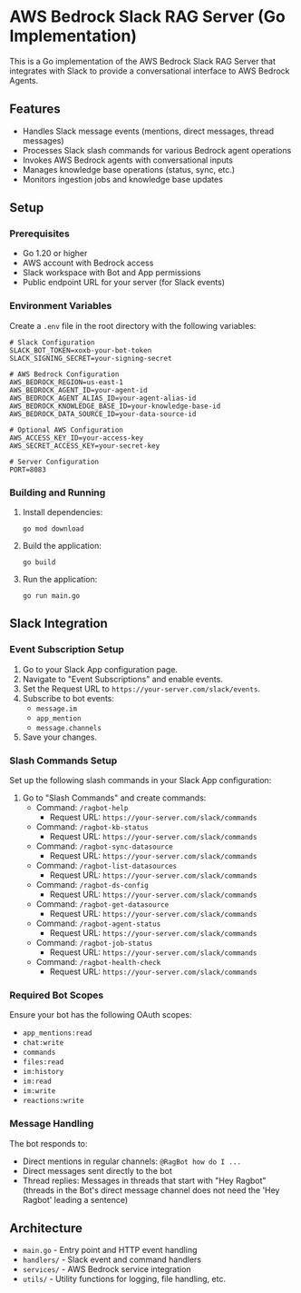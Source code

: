# AWS Bedrock Slack RAG Server (Go Implementation)

This is a Go implementation of the AWS Bedrock Slack RAG Server that integrates with Slack to provide a conversational interface to AWS Bedrock Agents.

## Features

- Handles Slack message events (mentions, direct messages, thread messages)
- Processes Slack slash commands for various Bedrock agent operations
- Invokes AWS Bedrock agents with conversational inputs
- Manages knowledge base operations (status, sync, etc.)
- Monitors ingestion jobs and knowledge base updates

## Setup

### Prerequisites

- Go 1.20 or higher
- AWS account with Bedrock access
- Slack workspace with Bot and App permissions
- Public endpoint URL for your server (for Slack events)

### Environment Variables

Create a `.env` file in the root directory with the following variables:

```
# Slack Configuration
SLACK_BOT_TOKEN=xoxb-your-bot-token
SLACK_SIGNING_SECRET=your-signing-secret

# AWS Bedrock Configuration
AWS_BEDROCK_REGION=us-east-1
AWS_BEDROCK_AGENT_ID=your-agent-id
AWS_BEDROCK_AGENT_ALIAS_ID=your-agent-alias-id
AWS_BEDROCK_KNOWLEDGE_BASE_ID=your-knowledge-base-id
AWS_BEDROCK_DATA_SOURCE_ID=your-data-source-id

# Optional AWS Configuration
AWS_ACCESS_KEY_ID=your-access-key
AWS_SECRET_ACCESS_KEY=your-secret-key

# Server Configuration
PORT=8083
```

### Building and Running

1. Install dependencies:
   ```
   go mod download
   ```

2. Build the application:
   ```
   go build
   ```

3. Run the application:
   ```
   go run main.go
   ```

## Slack Integration

### Event Subscription Setup

1. Go to your Slack App configuration page.
2. Navigate to "Event Subscriptions" and enable events.
3. Set the Request URL to `https://your-server.com/slack/events`.
4. Subscribe to bot events:
   - `message.im`
   - `app_mention`
   - `message.channels`
5. Save your changes.

### Slash Commands Setup

Set up the following slash commands in your Slack App configuration:

1. Go to "Slash Commands" and create commands:
   - Command: `/ragbot-help`
     - Request URL: `https://your-server.com/slack/commands`
   - Command: `/ragbot-kb-status`
     - Request URL: `https://your-server.com/slack/commands`
   - Command: `/ragbot-sync-datasource`
     - Request URL: `https://your-server.com/slack/commands`
   - Command: `/ragbot-list-datasources`
     - Request URL: `https://your-server.com/slack/commands`
   - Command: `/ragbot-ds-config`
     - Request URL: `https://your-server.com/slack/commands`
   - Command: `/ragbot-get-datasource`
     - Request URL: `https://your-server.com/slack/commands`
   - Command: `/ragbot-agent-status`
     - Request URL: `https://your-server.com/slack/commands`
   - Command: `/ragbot-job-status`
     - Request URL: `https://your-server.com/slack/commands`
   - Command: `/ragbot-health-check`
     - Request URL: `https://your-server.com/slack/commands`

### Required Bot Scopes

Ensure your bot has the following OAuth scopes:
- `app_mentions:read`
- `chat:write`
- `commands`
- `files:read`
- `im:history`
- `im:read`
- `im:write`
- `reactions:write`

### Message Handling

The bot responds to:

- Direct mentions in regular channels: `@RagBot how do I ...`
- Direct messages sent directly to the bot
- Thread replies: Messages in threads that start with "Hey Ragbot" (threads in the Bot's direct message channel does not need the 'Hey Ragbot' leading a sentence)

## Architecture

- `main.go` - Entry point and HTTP event handling
- `handlers/` - Slack event and command handlers
- `services/` - AWS Bedrock service integration
- `utils/` - Utility functions for logging, file handling, etc.
